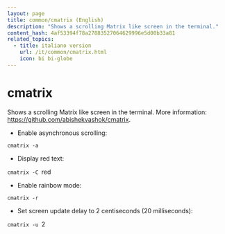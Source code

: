 ```yaml
---
layout: page
title: common/cmatrix (English)
description: "Shows a scrolling Matrix like screen in the terminal."
content_hash: 4af53394f78a27883527064629996e5d00b33a81
related_topics:
  - title: italiano version
    url: /it/common/cmatrix.html
    icon: bi bi-globe
---
```

# cmatrix

Shows a scrolling Matrix like screen in the terminal.
More information: <https://github.com/abishekvashok/cmatrix>.

- Enable asynchronous scrolling:

`cmatrix -a`

- Display red text:

`cmatrix -C `<span class="tldr-var badge badge-pill bg-dark-lm bg-white-dm text-white-lm text-dark-dm font-weight-bold">red</span>

- Enable rainbow mode:

`cmatrix -r`

- Set screen update delay to 2 centiseconds (20 milliseconds):

`cmatrix -u `<span class="tldr-var badge badge-pill bg-dark-lm bg-white-dm text-white-lm text-dark-dm font-weight-bold">2</span>
